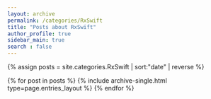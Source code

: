 ```yaml
---
layout: archive
permalink: /categories/RxSwift
title: "Posts about RxSwift"
author_profile: true
sidebar_main: true
search : false
---
```


{% assign posts = site.categories.RxSwift | sort:"date" | reverse %}

{% for post in posts %}
  {% include archive-single.html type=page.entries_layout %}
{% endfor %}
